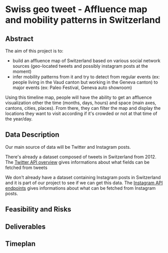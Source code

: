 # Swiss geo tweet - Affluence map and mobility patterns in Switzerland

## Abstract 

The aim of this project is to:
- build an affluence map of Switzerland based on various social network sources (geo-located tweets and possibly instagram posts at the moment)
- infer mobility patterns from it and try to detect from regular events (ex: people living in the Vaud canton but working in the Geneva canton) to major events (ex: Paleo Festival, Geneva auto showroom)

Using this timeline map, people will have the ability to get an affluence visualization other the time (months, days, hours) and space (main axes, cantons, cities, places). From there, they can filter the map and display the locations they want to visit according if it's crowded or not at that time of the year/day.

## Data Description

Our main source of data will be Twitter and Instagram posts.

There's already a dataset composed of tweets in Switzerland from 2012. The [Twitter API overview](https://dev.twitter.com/overview/api) gives informations about what fields can be fetched from tweets

We don't already have a dataset containing Instagram posts in Switzerland and it is part of our project to see if we can get this data. The [Instagram API endpoints](https://www.instagram.com/developer/endpoints/) gives informations about what can be fetched from Instagram posts.

## Feasibility and Risks

## Deliverables

## Timeplan
